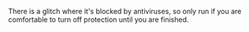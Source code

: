 There is a glitch where it's blocked by antiviruses, so only run if you are comfortable to turn off protection until you are finished.
